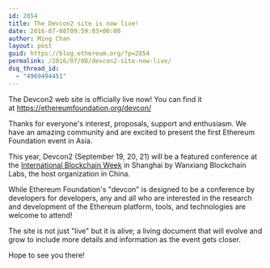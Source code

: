 ```yaml
---
id: 2854
title: The Devcon2 site is now live!
date: 2016-07-08T09:59:03+00:00
author: Ming Chan
layout: post
guid: https://blog.ethereum.org/?p=2854
permalink: /2016/07/08/devcon2-site-now-live/
dsq_thread_id:
  - "4969494451"
---
```

The Devcon2 web site is officially live now! You can find it at <a href="https://ethereumfoundation.org/devcon/">https://ethereumfoundation.org/devcon/</a>

Thanks for everyone's interest, proposals, support and enthusiasm. We have an amazing community and are excited to present the first Ethereum Foundation event in Asia.

This year, Devcon2 (September 19, 20, 21) will be a featured conference at the <a href="http://www.blockchainweek2016.org/">International Blockchain Week</a> in Shanghai by Wanxiang Blockchain Labs, the host organization in China.

While Ethereum Foundation's "devcon" is designed to be a conference by developers for developers, any and all who are interested in the research and development of the Ethereum platform, tools, and technologies are welcome to attend!

The site is not just "live" but it is alive; a living document that will evolve and grow to include more details and information as the event gets closer.

Hope to see you there!

<div id="disqus_link_container"></div>
<script>jQuery(document).ready(function() { EthBlogUtils.display_disqus_link();});</script>
